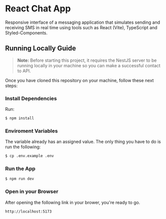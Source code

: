 # React Chat App

Responsive interface of a messaging application that simulates sending and receiving SMS in real time using tools such as React (Vite), TypeScript and Styled-Components.

## Running Locally Guide

>**Note:** Before starting this project, it requires the NestJS server to be running locally in your machine so you can make a successful contact to API.

Once you have cloned this repository on your machine, follow these next steps:

### Install Dependencies
Run:

```bash
$ npm install
```

### Enviroment Variables

The variable already has an assigned value.
The only thing you have to do is run the following:

```bash
$ cp .env.example .env
```
### Run the App

```bash
$ npm run dev
```

### Open in your Browser

After opening the following link in your brower, you're ready to go.

```
http://localhost:5173
```